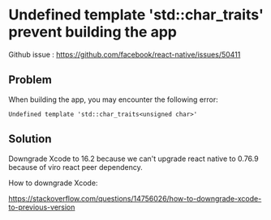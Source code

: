 # Undefined template 'std::char_traits<unsigned char>' prevent building the app

Github issue : https://github.com/facebook/react-native/issues/50411

## Problem

When building the app, you may encounter the following error:

```
Undefined template 'std::char_traits<unsigned char>'
```

## Solution

Downgrade Xcode to 16.2 because we can't upgrade react native to
0.76.9 because of viro react peer dependency.

How to downgrade Xcode:

https://stackoverflow.com/questions/14756026/how-to-downgrade-xcode-to-previous-version
